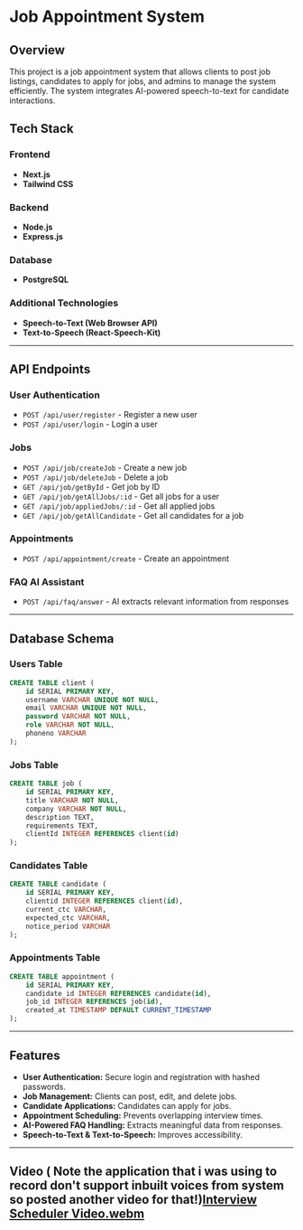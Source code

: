 # Job Appointment System

## Overview
This project is a job appointment system that allows clients to post job listings, candidates to apply for jobs, and admins to manage the system efficiently. The system integrates AI-powered speech-to-text for candidate interactions.

## Tech Stack

### Frontend
- **Next.js**
- **Tailwind CSS**

### Backend
- **Node.js**
- **Express.js**

### Database
- **PostgreSQL**

### Additional Technologies
- **Speech-to-Text (Web Browser API)**
- **Text-to-Speech (React-Speech-Kit)**

---

## API Endpoints

### **User Authentication**
- `POST /api/user/register` - Register a new user
- `POST /api/user/login` - Login a user

### **Jobs**
- `POST /api/job/createJob` - Create a new job
- `POST /api/job/deleteJob` - Delete a job
- `GET /api/job/getById` - Get job by ID
- `GET /api/job/getAllJobs/:id` - Get all jobs for a user
- `GET /api/job/appliedJobs/:id` - Get all applied jobs
- `GET /api/job/getAllCandidate` - Get all candidates for a job

### **Appointments**
- `POST /api/appointment/create` - Create an appointment

### **FAQ AI Assistant**
- `POST /api/faq/answer` - AI extracts relevant information from responses

---

## Database Schema

### **Users Table**
```sql
CREATE TABLE client (
    id SERIAL PRIMARY KEY,
    username VARCHAR UNIQUE NOT NULL,
    email VARCHAR UNIQUE NOT NULL,
    password VARCHAR NOT NULL,
    role VARCHAR NOT NULL,
    phoneno VARCHAR
);
```

### **Jobs Table**
```sql
CREATE TABLE job (
    id SERIAL PRIMARY KEY,
    title VARCHAR NOT NULL,
    company VARCHAR NOT NULL,
    description TEXT,
    requirements TEXT,
    clientId INTEGER REFERENCES client(id)
);
```

### **Candidates Table**
```sql
CREATE TABLE candidate (
    id SERIAL PRIMARY KEY,
    clientid INTEGER REFERENCES client(id),
    current_ctc VARCHAR,
    expected_ctc VARCHAR,
    notice_period VARCHAR
);
```

### **Appointments Table**
```sql
CREATE TABLE appointment (
    id SERIAL PRIMARY KEY,
    candidate_id INTEGER REFERENCES candidate(id),
    job_id INTEGER REFERENCES job(id),
    created_at TIMESTAMP DEFAULT CURRENT_TIMESTAMP
);
```

---

## Features
- **User Authentication:** Secure login and registration with hashed passwords.
- **Job Management:** Clients can post, edit, and delete jobs.
- **Candidate Applications:** Candidates can apply for jobs.
- **Appointment Scheduling:** Prevents overlapping interview times.
- **AI-Powered FAQ Handling:** Extracts meaningful data from responses.
- **Speech-to-Text & Text-to-Speech:** Improves accessibility.

---

## Video ( Note the application that i was using to record don't support inbuilt voices from system so posted another video for that!)[Interview Scheduler Video.webm](https://github.com/user-attachments/assets/419cb54b-058d-43b4-8e4e-75d9aee6a49d)

